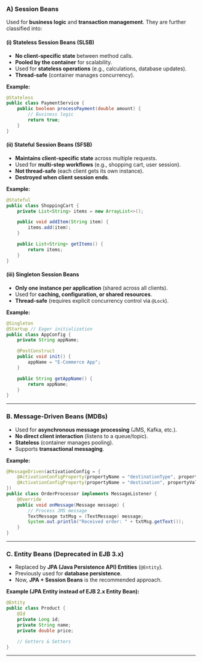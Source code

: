 ### **A) Session Beans**

Used for **business logic** and **transaction management**. They are further classified into:

#### **(i) Stateless Session Beans (SLSB)**
- **No client-specific state** between method calls.
- **Pooled by the container** for scalability.
- Used for **stateless operations** (e.g., calculations, database updates).
- **Thread-safe** (container manages concurrency).

**Example:**
```java
@Stateless
public class PaymentService {
    public boolean processPayment(double amount) {
        // Business logic
        return true;
    }
}
```

#### **(ii) Stateful Session Beans (SFSB)**
- **Maintains client-specific state** across multiple requests.
- Used for **multi-step workflows** (e.g., shopping cart, user session).
- **Not thread-safe** (each client gets its own instance).
- **Destroyed when client session ends**.

**Example:**
```java
@Stateful
public class ShoppingCart {
    private List<String> items = new ArrayList<>();

    public void addItem(String item) {
        items.add(item);
    }

    public List<String> getItems() {
        return items;
    }
}
```

#### **(iii) Singleton Session Beans**
- **Only one instance per application** (shared across all clients).
- Used for **caching, configuration, or shared resources**.
- **Thread-safe** (requires explicit concurrency control via `@Lock`).

**Example:**
```java
@Singleton
@Startup // Eager initialization
public class AppConfig {
    private String appName;

    @PostConstruct
    public void init() {
        appName = "E-Commerce App";
    }

    public String getAppName() {
        return appName;
    }
}
```

---

### **B. Message-Driven Beans (MDBs)**
- Used for **asynchronous message processing** (JMS, Kafka, etc.).
- **No direct client interaction** (listens to a queue/topic).
- **Stateless** (container manages pooling).
- Supports **transactional messaging**.

**Example:**
```java
@MessageDriven(activationConfig = {
    @ActivationConfigProperty(propertyName = "destinationType", propertyValue = "javax.jms.Queue"),
    @ActivationConfigProperty(propertyName = "destination", propertyValue = "java:/jms/queue/OrderQueue")
})
public class OrderProcessor implements MessageListener {
    @Override
    public void onMessage(Message message) {
        // Process JMS message
        TextMessage txtMsg = (TextMessage) message;
        System.out.println("Received order: " + txtMsg.getText());
    }
}
```

---

### **C. Entity Beans (Deprecated in EJB 3.x)**
- Replaced by **JPA (Java Persistence API) Entities** (`@Entity`).
- Previously used for **database persistence**.
- Now, **JPA + Session Beans** is the recommended approach.

**Example (JPA Entity instead of EJB 2.x Entity Bean):**
```java
@Entity
public class Product {
    @Id
    private Long id;
    private String name;
    private double price;

    // Getters & Setters
}
```

---
